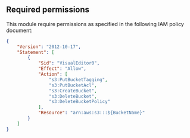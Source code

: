 ## Required permissions

This module require permissions as specified in the following IAM policy document:

```json
{
    "Version": "2012-10-17",
    "Statement": [
        {
            "Sid": "VisualEditor0",
            "Effect": "Allow",
            "Action": [
                "s3:PutBucketTagging",
                "s3:PutBucketAcl",
                "s3:CreateBucket",
                "s3:DeleteBucket",
                "s3:DeleteBucketPolicy"
            ],
            "Resource": "arn:aws:s3:::${BucketName}"
        }
    ]
}
```
